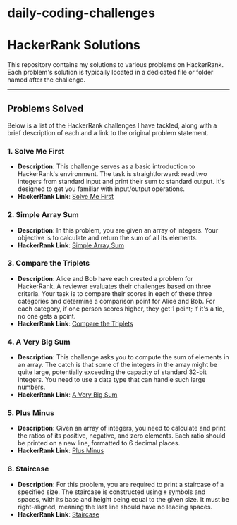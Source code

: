 # daily-coding-challenges
# HackerRank Solutions

This repository contains my solutions to various problems on HackerRank. Each problem's solution is typically located in a dedicated file or folder named after the challenge.

---

## Problems Solved

Below is a list of the HackerRank challenges I have tackled, along with a brief description of each and a link to the original problem statement.

### 1. Solve Me First

* **Description**: This challenge serves as a basic introduction to HackerRank's environment. The task is straightforward: read two integers from standard input and print their sum to standard output. It's designed to get you familiar with input/output operations.
* **HackerRank Link**: [Solve Me First](https://www.hackerrank.com/challenges/solve-me-first)

### 2. Simple Array Sum

* **Description**: In this problem, you are given an array of integers. Your objective is to calculate and return the sum of all its elements.
* **HackerRank Link**: [Simple Array Sum](https://www.hackerrank.com/challenges/simple-array-sum)

### 3. Compare the Triplets

* **Description**: Alice and Bob have each created a problem for HackerRank. A reviewer evaluates their challenges based on three criteria. Your task is to compare their scores in each of these three categories and determine a comparison point for Alice and Bob. For each category, if one person scores higher, they get 1 point; if it's a tie, no one gets a point.
* **HackerRank Link**: [Compare the Triplets](https://www.hackerrank.com/challenges/compare-the-triplets)

### 4. A Very Big Sum

* **Description**: This challenge asks you to compute the sum of elements in an array. The catch is that some of the integers in the array might be quite large, potentially exceeding the capacity of standard 32-bit integers. You need to use a data type that can handle such large numbers.
* **HackerRank Link**: [A Very Big Sum](https://www.hackerrank.com/challenges/a-very-big-sum)

### 5. Plus Minus

* **Description**: Given an array of integers, you need to calculate and print the ratios of its positive, negative, and zero elements. Each ratio should be printed on a new line, formatted to 6 decimal places.
* **HackerRank Link**: [Plus Minus](https://www.hackerrank.com/challenges/plus-minus)

### 6. Staircase

* **Description**: For this problem, you are required to print a staircase of a specified size. The staircase is constructed using `#` symbols and spaces, with its base and height being equal to the given size. It must be right-aligned, meaning the last line should have no leading spaces.
* **HackerRank Link**: [Staircase](https://www.hackerrank.com/challenges/staircase)
